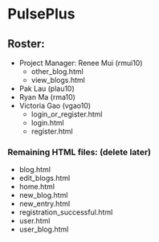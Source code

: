 # PulsePlus

## Roster:
* Project Manager: Renee Mui (rmui10)
  - other_blog.html
  - view_blogs.html
* Pak Lau (plau10)
* Ryan Ma (rma10)
* Victoria Gao (vgao10)
  - login_or_register.html
  - login.html
  - register.html

### Remaining HTML files: (delete later)
* blog.html
* edit_blogs.html
* home.html
* new_blog.html
* new_entry.html
* registration_successful.html
* user.html
* user_blog.html
